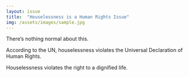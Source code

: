 ```yaml
---
layout: issue
title:  "Houselessness is a Human Rights Issue"
img: /assets/images/sample.jpg
---
```

There’s nothing normal about this.

According to the UN, houselessness violates the Universal Declaration of Human Rights.

Houselessness violates the right to a dignified life.
